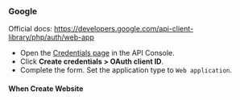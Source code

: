 ### Google

Official docs: https://developers.google.com/api-client-library/php/auth/web-app

* Open the [Credentials page](https://console.developers.google.com/apis/credentials) in the API Console.
* Click **Create credentials > OAuth client ID**.
* Complete the form. Set the application type to `Web application`.

#### When Create Website 

